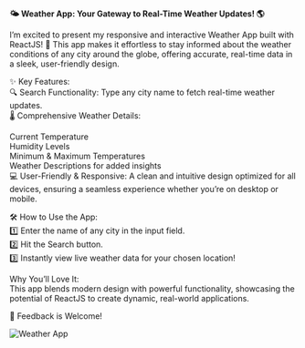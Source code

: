 **🌤️ Weather App: Your Gateway to Real-Time Weather Updates! 🌎**

I’m excited to present my responsive and interactive Weather App built with ReactJS! 🌟 This app makes it effortless to stay informed about the weather conditions of any city around the globe, offering accurate, real-time data in a sleek, user-friendly design.

✨ Key Features:  
🔍 Search Functionality: Type any city name to fetch real-time weather updates.  
🌡️ Comprehensive Weather Details:  

Current Temperature  
Humidity Levels  
Minimum & Maximum Temperatures  
Weather Descriptions for added insights  
💻 User-Friendly & Responsive: A clean and intuitive design optimized for all devices, ensuring    a seamless experience whether you’re on desktop or mobile.  

🛠️ How to Use the App:  
1️⃣ Enter the name of any city in the input field.  
2️⃣ Hit the Search button.  
3️⃣ Instantly view live weather data for your chosen location!  

Why You’ll Love It:  
This app blends modern design with powerful functionality, showcasing the potential of ReactJS to create dynamic, real-world applications.  

💬 Feedback is Welcome!  

![Weather App](https://github.com/user-attachments/assets/6f1af523-68f7-4342-aefe-b685a189e874)

